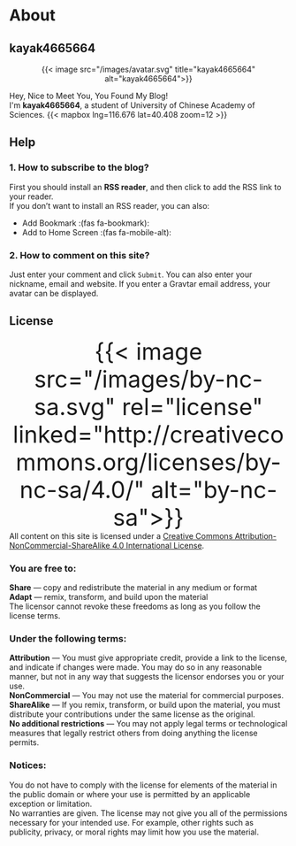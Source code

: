 # About


## kayak4665664

<div align="center">
{{< image src="/images/avatar.svg" title="kayak4665664" alt="kayak4665664">}}
</div>

Hey, Nice to Meet You, You Found My Blog!  
I'm **kayak4665664**, a student of University of Chinese Academy of Sciences.
{{< mapbox lng=116.676 lat=40.408 zoom=12 >}}

## Help
### 1. How to subscribe to the blog?
First you should install an **RSS reader**, and then click [<i class='fas fa-rss'></i>](/index.xml) to add the RSS link to your reader.  
If you don’t want to install an RSS reader, you can also:
- Add Bookmark :(fas fa-bookmark):
- Add to Home Screen :(fas fa-mobile-alt):
### 2. How to comment on this site?
Just enter your comment and click `Submit`. You can also enter your nickname, email and website. If you enter a Gravtar email address, your avatar can be displayed.

## License
<div align="center"><big><big><big><big><big><big>
{{< image src="/images/by-nc-sa.svg" rel="license" linked="http://creativecommons.org/licenses/by-nc-sa/4.0/" alt="by-nc-sa">}}</big></big></big></big></big></big>
</div>
All content on this site is licensed under a <a rel="license" href="http://creativecommons.org/licenses/by-nc-sa/4.0/">Creative Commons Attribution-NonCommercial-ShareAlike 4.0 International License</a>.

### You are free to:
**Share** — copy and redistribute the material in any medium or format  
**Adapt** — remix, transform, and build upon the material  
The licensor cannot revoke these freedoms as long as you follow the license terms.  
### Under the following terms:
**Attribution** — You must give appropriate credit, provide a link to the license, and indicate if changes were made. You may do so in any reasonable manner, but not in any way that suggests the licensor endorses you or your use.  
**NonCommercial** — You may not use the material for commercial purposes.  
**ShareAlike** — If you remix, transform, or build upon the material, you must distribute your contributions under the same license as the original.  
**No additional restrictions** — You may not apply legal terms or technological measures that legally restrict others from doing anything the license permits.  

### Notices:
You do not have to comply with the license for elements of the material in the public domain or where your use is permitted by an applicable exception or limitation.  
No warranties are given. The license may not give you all of the permissions necessary for your intended use. For example, other rights such as publicity, privacy, or moral rights may limit how you use the material.  

